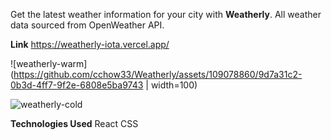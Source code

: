 Get the latest weather information for your city with **Weatherly**. All weather data sourced from OpenWeather API.

**Link**
https://weatherly-iota.vercel.app/

![weatherly-warm](https://github.com/cchow33/Weatherly/assets/109078860/9d7a31c2-0b3d-4ff7-9f2e-6808e5ba9743 | width=100)

![weatherly-cold](https://github.com/cchow33/Weatherly/assets/109078860/6b59eeb0-c67b-427d-8e35-d9fa22cd9c28)

**Technologies Used**
React
CSS




